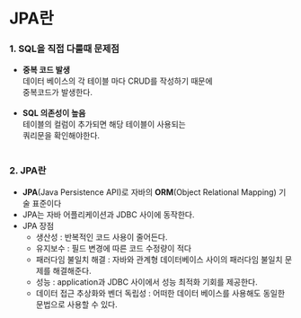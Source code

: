 JPA란
=============

### 1. SQL을 직접 다룰때 문제점

* **중복 코드 발생**
    <br>데이터 베이스의 각 테이블 마다 CRUD를 작성하기 때문에
    <br>중복코드가 발생한다.<br><br>
* **SQL 의존성이 높음**
    <br>테이블의 컬럼이 추가되면 해당 테이블이 사용되는
    <br>쿼리문을 확인해야한다. <br><br>

### 2. JPA란

* **JPA**(Java Persistence API)로 자바의 **ORM**(Object Relational Mapping) 기술 표준이다
* JPA는 자바 어플리케이션과 JDBC 사이에 동작한다.
* JPA 장점
  * 생산성 : 반복적인 코드 사용이 줄어든다.
  * 유지보수 : 필드 변경에 따른 코드 수정량이 적다
  * 패러다임 불일치 해결 : 자바와 관계형 데이터베이스 사이의 패러다임 불일치 문제를 해결해준다.
  * 성능 : application과 JDBC 사이에서 성능 최적화 기회를 제공한다.
  * 데이터 접근 추상화와 벤더 독립성 : 어떠한 데이터 베이스를 사용해도 동일한 문법으로 사용할 수 있다.